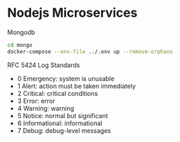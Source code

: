# Nodejs Microservices

Mongodb

```bash
cd mongo
docker-compose --env-file ../.env up --remove-orphans
```

RFC 5424 Log Standards

-   0 Emergency: system is unusable
-   1 Alert: action must be taken immediately
-   2 Critical: critical conditions
-   3 Error: error
-   4 Warning: warning
-   5 Notice: normal but significant
-   6 Informational: informational
-   7 Debug: debug-level messages
